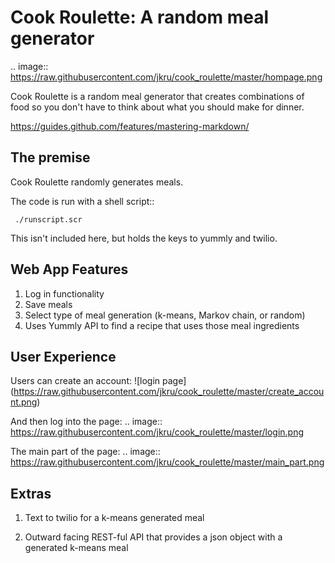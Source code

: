 Cook Roulette: A random meal generator
=====================
.. image:: https://raw.githubusercontent.com/jkru/cook_roulette/master/hompage.png

Cook Roulette is a random meal generator that creates combinations of food so you don't have to think about what you should make for dinner.

https://guides.github.com/features/mastering-markdown/


The premise
-----
Cook Roulette randomly generates meals.

The code is run with a shell script::

     ./runscript.scr

This isn't included here, but holds the keys to yummly and twilio.

Web App Features
----------------------- 
1. Log in functionality
2. Save meals
3. Select type of meal generation (k-means, Markov chain, or random)
4. Uses Yummly API to find a recipe that uses those meal ingredients

User Experience
-----------------------
Users can create an account:
![login page]
(https://raw.githubusercontent.com/jkru/cook_roulette/master/create_account.png)

And then log into the page:
.. image:: https://raw.githubusercontent.com/jkru/cook_roulette/master/login.png

The main part of the page:
.. image:: https://raw.githubusercontent.com/jkru/cook_roulette/master/main_part.png


Extras
-----------------------
1. Text to twilio for a k-means generated meal

2. Outward facing REST-ful API that provides a json object with a generated k-means meal

